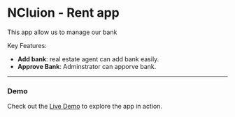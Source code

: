 # NCluion - Rent app

This app allow us to manage our bank

Key Features:

-   **Add bank**: real estate agent can add bank easily.
-   **Approve Bank**: Adminstrator can apporve bank.

---

### Demo

Check out the [Live Demo](https://xxx.net/) to explore the app in action.
